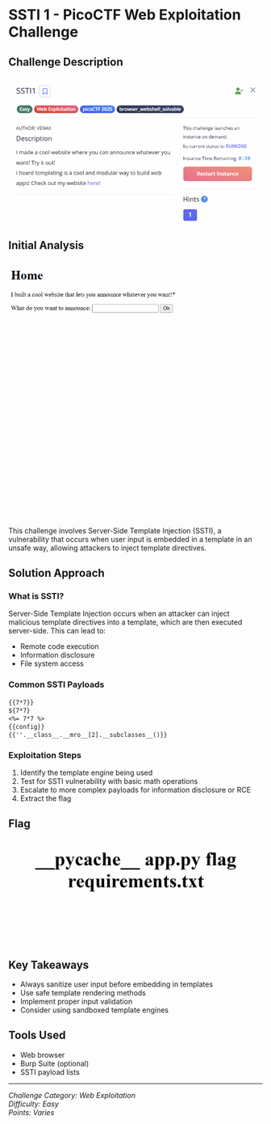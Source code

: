 # SSTI 1 - PicoCTF Web Exploitation Challenge

## Challenge Description
![Challenge Description](images/Description.png)

## Initial Analysis
![Start Page](images/Start_page.png)

This challenge involves Server-Side Template Injection (SSTI), a vulnerability that occurs when user input is embedded in a template in an unsafe way, allowing attackers to inject template directives.

## Solution Approach

### What is SSTI?
Server-Side Template Injection occurs when an attacker can inject malicious template directives into a template, which are then executed server-side. This can lead to:
- Remote code execution
- Information disclosure
- File system access

### Common SSTI Payloads
```
{{7*7}}
${7*7}
<%= 7*7 %>
{{config}}
{{''.__class__.__mro__[2].__subclasses__()}}
```

### Exploitation Steps
1. Identify the template engine being used
2. Test for SSTI vulnerability with basic math operations
3. Escalate to more complex payloads for information disclosure or RCE
4. Extract the flag

## Flag
![Flag](images/flag.png)

## Key Takeaways
- Always sanitize user input before embedding in templates
- Use safe template rendering methods
- Implement proper input validation
- Consider using sandboxed template engines

## Tools Used
- Web browser
- Burp Suite (optional)
- SSTI payload lists

---
*Challenge Category: Web Exploitation*  
*Difficulty: Easy*  
*Points: Varies*